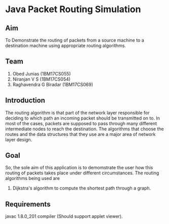 # Java Packet Routing Simulation

## Aim

To Demonstrate the routing of packets from a source machine to a destination machine using appropriate routing algorithms.

## Team

1. Obed Junias (1BM17CS055)
2. Niranjan V S (1BM17CS054)
3. Raghavendra G Biradar (1BM17CS069)

## Introduction

The routing algorithm is that part of the network layer responsible for deciding to which path an incoming packet should be transmitted on to.
In most of the cases, packets are supposed to pass through many different intermediate nodes to reach the destination.
The algorithms that choose the routes and the data structures that they use are a major area of network layer design.

## Goal

So, the sole aim of this application is to demomstrate the user how this routing of packets takes place under different circumstances.
The routing algorithms being used are

1. Dijkstra's algorithm to compute the shortest path through a graph.

## Requirements

javac 1.8.0_201 compiler (Should support applet viewer).
